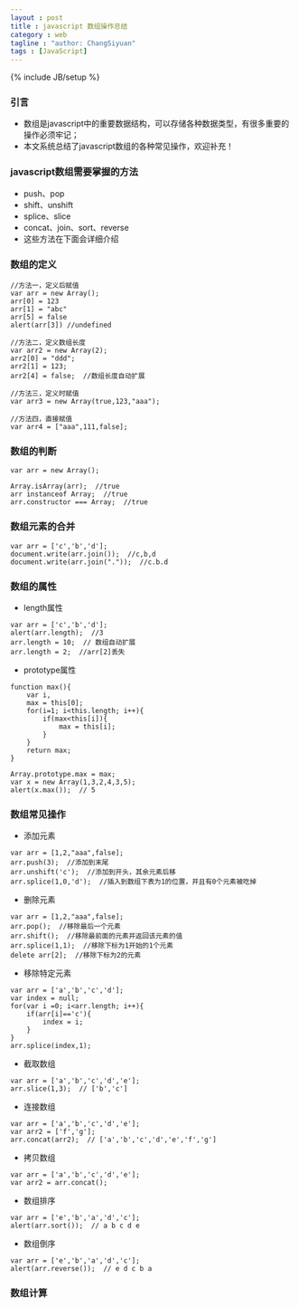 ```yaml
---
layout : post
title : javascript 数组操作总结
category : web
tagline : "author: ChangSiyuan"
tags : [JavaScript]
---
```

{% include JB/setup %}

### 引言
- 数组是javascript中的重要数据结构，可以存储各种数据类型，有很多重要的操作必须牢记；
- 本文系统总结了javascript数组的各种常见操作，欢迎补充！

### javascript数组需要掌握的方法
- push、pop 
- shift、unshift 
- splice、slice 
- concat、join、sort、reverse
- 这些方法在下面会详细介绍

### 数组的定义

```
//方法一，定义后赋值
var arr = new Array();
arr[0] = 123
arr[1] = "abc"
arr[5] = false
alert(arr[3]) //undefined

//方法二，定义数组长度
var arr2 = new Array(2);
arr2[0] = "ddd";
arr2[1] = 123;
arr2[4] = false;  //数组长度自动扩展

//方法三，定义时赋值
var arr3 = new Array(true,123,"aaa");

//方法四，直接赋值
var arr4 = ["aaa",111,false];
```

### 数组的判断
```
var arr = new Array();

Array.isArray(arr);  //true
arr instanceof Array;  //true
arr.constructor === Array;  //true
```

### 数组元素的合并

```
var arr = ['c','b','d'];
document.write(arr.join());  //c,b,d
document.write(arr.join("."));  //c.b.d
```

### 数组的属性
- length属性

```
var arr = ['c','b','d'];
alert(arr.length);  //3
arr.length = 10;  // 数组自动扩展
arr.length = 2;  //arr[2]丢失
```

- prototype属性

```
function max(){
	var i,
	max = this[0];
	for(i=1; i<this.length; i++){
		if(max<this[i]){
			max = this[i];
		}
	}
	return max;
}

Array.prototype.max = max;
var x = new Array(1,3,2,4,3,5);
alert(x.max());  // 5
```

### 数组常见操作
- 添加元素

```
var arr = [1,2,"aaa",false];
arr.push(3);  //添加到末尾
arr.unshift('c');  //添加到开头，其余元素后移
arr.splice(1,0,'d');  //插入到数组下表为1的位置，并且有0个元素被吃掉
```

- 删除元素

```
var arr = [1,2,"aaa",false];
arr.pop();  //移除最后一个元素
arr.shift();  //移除最前面的元素并返回该元素的值
arr.splice(1,1);  //移除下标为1开始的1个元素
delete arr[2];  //移除下标为2的元素
```

- 移除特定元素

```
var arr = ['a','b','c','d'];
var index = null;
for(var i =0; i<arr.length; i++){
	if(arr[i]=='c'){
		index = i;
	}
}
arr.splice(index,1);
```

- 截取数组

```
var arr = ['a','b','c','d','e'];
arr.slice(1,3);  // ['b','c']
```

- 连接数组

```
var arr = ['a','b','c','d','e'];
var arr2 = ['f','g'];
arr.concat(arr2);  // ['a','b','c','d','e','f','g']
```

- 拷贝数组

```
var arr = ['a','b','c','d','e'];
var arr2 = arr.concat();
```

- 数组排序

```
var arr = ['e','b','a','d','c'];
alert(arr.sort());  // a b c d e
```

- 数组倒序

```
var arr = ['e','b','a','d','c'];
alert(arr.reverse());  // e d c b a
```

### 数组计算

